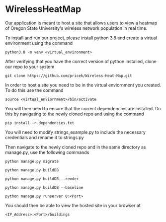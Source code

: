# WirelessHeatMap

Our application is meant to host a site that allows users to view a heatmap of Oregon State University's wireless network population in real time.

To install and run our project, please install python 3.8 and create a virtual environment using the command

```python3.8 -m venv <virtual_environment>```

After verifying that you have the correct version of python installed, clone our repo to your system

```git clone https://github.com/pricek/Wireless-Heat-Map.git```

In order to host a site you need to be in the virtual enviornment you created. To do this use the command

```source <virtual_enviornment>/bin/activate```

You will then need to ensure that the correct dependencies are installed. Do this by navigating to the newly cloned repo and using the command

```pip install -r dependencies.txt```

You will need to modify strings_example.py to include the necessary credentials and rename it to strings.py

Then navigate to the newly cloned repo and in the same directory as manage.py, use the following commands

```python manage.py migrate```

```python manage.py buildDB```

```python manage.py buildDB --render```

```python manage.py buildDB --baseline```

```python manage.py runserver 0:<Port>```

You should then be able to view the hosted site in your browser at

```<IP_Address>:<Port>/buildings```
